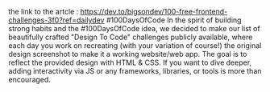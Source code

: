the link to the artcle : https://dev.to/bigsondev/100-free-frontend-challenges-3f0?ref=dailydev
#100DaysOfCode
In the spirit of building strong habits and the #100DaysOfCode idea, we decided to make our list of beautifully crafted "Design To Code" challenges publicly available, where each day you work on recreating (with your variation of course!) the original design screenshot to make it a working website/web app.
The goal is to reflect the provided design with HTML & CSS. If you want to dive deeper, adding interactivity via JS or any frameworks, libraries, or tools is more than encouraged.
